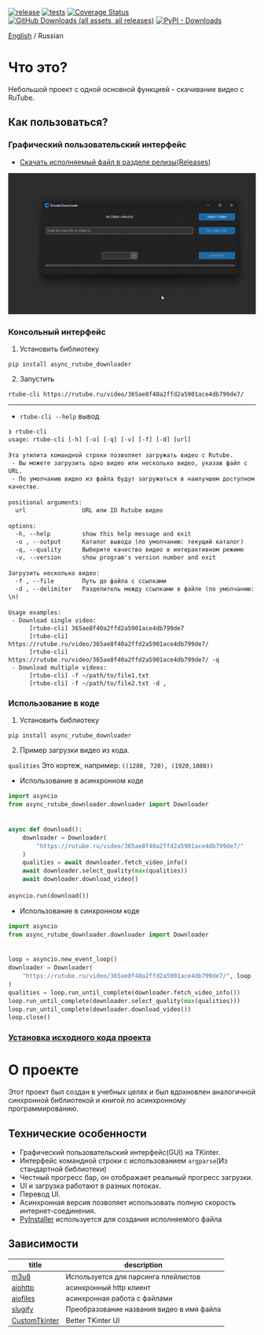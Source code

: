 [![release](https://img.shields.io/github/release/Reagent992/async_rutube_downloader.svg)](https://github.com/Reagent992/async_rutube_downloader/releases/latest)
[![tests](https://github.com/Reagent992/async_rutube_downloader/actions/workflows/tests.yml/badge.svg)](https://github.com/Reagent992/async_rutube_downloader/actions/workflows/tests.yml)
[![Coverage Status](https://coveralls.io/repos/github/Reagent992/async_rutube_downloader/badge.svg?branch=main)](https://coveralls.io/github/Reagent992/async_rutube_downloader?branch=main)
[![GitHub Downloads (all assets, all releases)](https://img.shields.io/github/downloads/Reagent992/async_rutube_downloader/total?label=release%20downloads)](https://github.com/Reagent992/async_rutube_downloader/releases/latest)
[![PyPI - Downloads](https://img.shields.io/pypi/dm/async_rutube_downloader?label=pypi%20downloads)](https://pypi.org/project/async_rutube_downloader/)

[English](README.md) / Russian

# Что это?

Небольшой проект с одной основной функцией - скачивание видео с RuTube.

## Как пользоваться?

### Графический пользовательский интерфейс

-  [Скачать исполняемый файл в разделе релизы(Releases)](https://github.com/Reagent992/async_rutube_downloader/releases/latest)

[![screen_cast.gif](screen_cast.gif)](https://github.com/Reagent992/async_rutube_downloader/releases/latest)

### Консольный интерфейс

1. Установить библиотеку
```
pip install async_rutube_downloader
```
2. Запустить
```
rtube-cli https://rutube.ru/video/365ae8f40a2ffd2a5901ace4db799de7/
```

---

- `rtube-cli --help` вывод

```
❯ rtube-cli
usage: rtube-cli [-h] [-o] [-q] [-v] [-f] [-d] [url]

Эта утилита командной строки позволяет загружать видео с Rutube.
 - Вы можете загрузить одно видео или несколько видео, указав файл с URL.
 - По умолчанию видео из файла будут загружаться в наилучшем доступном качестве.

positional arguments:
  url                URL или ID Rutube видео

options:
  -h, --help         show this help message and exit
  -o , --output      Каталог вывода (по умолчанию: текущий каталог)
  -q, --quality      Выберите качество видео в интерактивном режиме
  -v, --version      show program's version number and exit

Загрузить несколько видео:
  -f , --file        Путь до файла с ссылками
  -d , --delimiter   Разделитель между ссылками в файле (по умолчанию: \n)

Usage examples:
 - Download single video:
      [rtube-cli] 365ae8f40a2ffd2a5901ace4db799de7
      [rtube-cli] https://rutube.ru/video/365ae8f40a2ffd2a5901ace4db799de7/
      [rtube-cli] https://rutube.ru/video/365ae8f40a2ffd2a5901ace4db799de7/ -q
 - Download multiple videos:
      [rtube-cli] -f ~/path/to/file1.txt
      [rtube-cli] -f ~/path/to/file2.txt -d ,
```

### Использование в коде

1. Установить библиотеку
```
pip install async_rutube_downloader
```
2. Пример загрузки видео из кода.

`qualities` Это кортеж, например: `((1280, 720), (1920,1080))`

- Использование в асинхронном коде

```python
import asyncio
from async_rutube_downloader.downloader import Downloader


async def download():
    downloader = Downloader(
        "https://rutube.ru/video/365ae8f40a2ffd2a5901ace4db799de7/"
    )
    qualities = await downloader.fetch_video_info()
    await downloader.select_quality(max(qualities))
    await downloader.download_video()

asyncio.run(download())
```

- Использование в синхронном коде

```python
import asyncio
from async_rutube_downloader.downloader import Downloader


loop = asyncio.new_event_loop()
downloader = Downloader(
    "https://rutube.ru/video/365ae8f40a2ffd2a5901ace4db799de7/", loop
)
qualities = loop.run_until_complete(downloader.fetch_video_info())
loop.run_until_complete(downloader.select_quality(max(qualities)))
loop.run_until_complete(downloader.download_video())
loop.close()
```

### [Установка исходного кода проекта](./dev.md)


# О проекте
Этот проект был создан в учебных целях и был вдохновлен аналогичной синхронной библиотекой и книгой по асинхронному программированию.

## Технические особенности
- Графический пользовательский интерфейс(GUI) на TKinter.
- Интерфейс командной строки с использованием `argparse`(Из стандартной библиотеки)
- Честный прогресс бар, он отображает реальный прогресс загрузки.
- UI и загрузка работают в разных потоках.
- Перевод UI.
- Асинхронная версия позволяет использовать полную скорость интернет-соединения.
- [PyInstaller](https://github.com/pyinstaller/pyinstaller) используется для создания исполняемого файла

## Зависимости

| title                                                           | description                               |
| --------------------------------------------------------------- | ----------------------------------------- |
| [m3u8](https://github.com/globocom/m3u8/)                       | Используется для парсинга плейлистов      |
| [aiohttp](https://github.com/aio-libs/aiohttp)                  | асинхронный http клиент                   |
| [aiofiles](https://github.com/Tinche/aiofiles)                  | асинхронная работа с файлами              |
| [slugify ](https://github.com/un33k/python-slugify)             | Преобразование названия видео в имя файла |
| [CustomTkinter](https://github.com/TomSchimansky/CustomTkinter) | Better TKinter UI                         |
